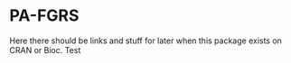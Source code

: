 # PA-FGRS

Here there should be links and stuff for later when this package exists on CRAN or Bioc. Test


